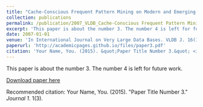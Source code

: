 ```yaml
---
title: "Cache-Conscious Frequent Pattern Mining on Modern and Emerging Processors"
collection: publications
permalink: /publication/2007_VLDB_Cache-Conscious Frequent Pattern Mining on Modern and Emerging Processors
excerpt: 'This paper is about the number 3. The number 4 is left for future work.'
date: 2007-01-01
venue: 'In International Journal on Very Large Data Bases. VLDB J. 16(1): 77-96 (2007)'
paperurl: 'http://academicpages.github.io/files/paper3.pdf'
citation: 'Your Name, You. (2015). &quot;Paper Title Number 3.&quot; <i>Journal 1</i>. 1(3).'
---
```

This paper is about the number 3. The number 4 is left for future work.

[Download paper here](http://academicpages.github.io/files/paper3.pdf)

Recommended citation: Your Name, You. (2015). "Paper Title Number 3." <i>Journal 1</i>. 1(3).